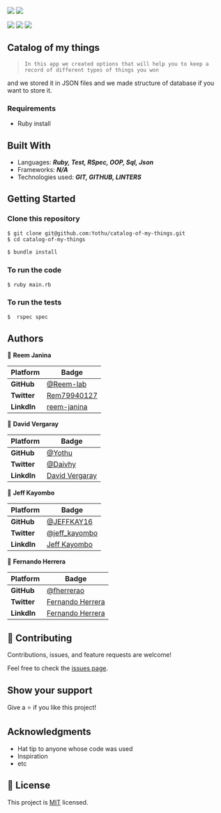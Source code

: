 
![](https://img.shields.io/badge/Microverse-blueviolet)
![](https://img.shields.io/static/v1?label=BY&message=Reemoz&color=pink)

![](https://img.shields.io/static/v1?label=BY&message=David&color=blue)
![](https://img.shields.io/static/v1?label=BY&message=Fernando&color=blueviolet)
![](https://img.shields.io/static/v1?label=BY&message=Jeff&color=green)

## Catalog of my things

>     In this app we created options that will help you to keep a record of different types of things you won
and we stored it in JSON files and we made structure of database if you want to store it.


### Requirements
- Ruby install 

## Built With

- Languages: _**Ruby, Test, RSpec, OOP, Sql, Json**_
- Frameworks: _**N/A**_
- Technologies used: _**GIT, GITHUB, LINTERS**_

## Getting Started

### Clone this repository

```bash
$ git clone git@github.com:Yothu/catalog-of-my-things.git
$ cd catalog-of-my-things

$ bundle install

```
### To run the code
```bash
$ ruby main.rb
```

### To run the tests
```bash
$  rspec spec
```

## Authors

👤 **Reem Janina**

 Platform | Badge |
 --- | --- |
 **GitHub**  | [@Reem-lab](https://github.com/Reem-lab)
 **Twitter** | [Rem79940127](https://twitter.com/Rem79940127)
 **LinkdIn** | [reem-janina](https://www.linkedin.com/in/reem-janina-ab74ab21a/)

 👤 **David Vergaray**

 Platform | Badge |
 --- | --- |
 **GitHub**  | [@Yothu](https://github.com/Yothu)
 **Twitter** | [@Daivhy](https://twitter.com/Daivhy)
 **LinkdIn** | [David Vergaray](https://www.linkedin.com/in/david-vergaray-almontes-051a11127/)

  👤 **Jeff Kayombo**

 Platform | Badge |
 --- | --- |
 **GitHub**  | [@JEFFKAY16](https://github.com/JEFFKAY16)
 **Twitter** | [@jeff_kayombo](https://twitter.com/jeff_kayombo)
 **LinkdIn** | [Jeff Kayombo](https://www.linkedin.com/in/jeff-kayombo/)

  👤 **Fernando Herrera**

 Platform | Badge |
 --- | --- |
 **GitHub**  | [@fherrerao](https://github.com/fherrerao)
 **Twitter** | [Fernando Herrera](https://twitter.com/fherrera0206)
 **LinkdIn** | [Fernando Herrera](https://www.linkedin.com/in/fherrerao/)

## 🤝 Contributing

Contributions, issues, and feature requests are welcome!

Feel free to check the [issues page](../../issues/).

## Show your support

Give a ⭐️ if you like this project!

## Acknowledgments

- Hat tip to anyone whose code was used
- Inspiration
- etc

## 📝 License

This project is [MIT](./MIT.md) licensed.
